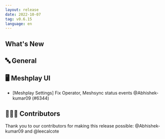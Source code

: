 ```yaml
---
layout: release
date: 2022-10-07
tag: v0.6.15
language: en
---
```


## What's New
## 🔤 General
## 🖥 Meshplay UI

- [Meshplay Settings] Fix Operator, Meshsync status events  @Abhishek-kumar09 (#6344)

## 👨🏽‍💻 Contributors

Thank you to our contributors for making this release possible:
@Abhishek-kumar09 and @leecalcote
